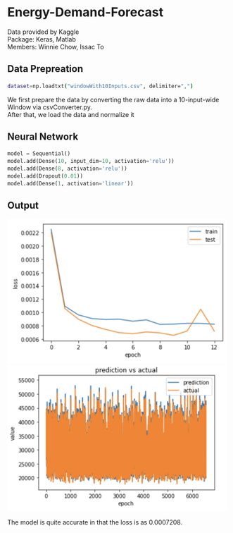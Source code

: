 # Energy-Demand-Forecast
Data provided by Kaggle
<br>
Package: Keras, Matlab
<br>
Members: Winnie Chow, Issac To


## Data Prepreation
```bash
dataset=np.loadtxt("windowWith10Inputs.csv", delimiter=",")
```
We first prepare the data by converting the raw data into a 10-input-wide Window via csvConverter.py.
<br>After that, we load the data and normalize it

## Neural Network
```python
model = Sequential()
model.add(Dense(10, input_dim=10, activation='relu'))
model.add(Dense(8, activation='relu'))
model.add(Dropout(0.01))
model.add(Dense(1, activation='linear'))
```

## Output
<img src="https://github.com/issacto/Energy-Demand-Forecast/blob/master/Image/trainingvstestloss.png" width="500">
<img src="https://github.com/issacto/Energy-Demand-Forecast/blob/master/Image/plottedgraph.png" width="500">

The model is quite accurate in that the loss is as 0.0007208.
